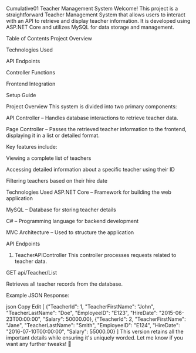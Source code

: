 Cumulative01 Teacher Management System
Welcome! This project is a straightforward Teacher Management System that allows users to interact with an API to retrieve and display teacher information. It is developed using ASP.NET Core and utilizes MySQL for data storage and management.

Table of Contents
Project Overview

Technologies Used

API Endpoints

Controller Functions

Frontend Integration

Setup Guide

Project Overview
This system is divided into two primary components:

API Controller – Handles database interactions to retrieve teacher data.

Page Controller – Passes the retrieved teacher information to the frontend, displaying it in a list or detailed format.

Key features include:

Viewing a complete list of teachers

Accessing detailed information about a specific teacher using their ID

Filtering teachers based on their hire date

Technologies Used
ASP.NET Core – Framework for building the web application

MySQL – Database for storing teacher details

C# – Programming language for backend development

MVC Architecture – Used to structure the application

API Endpoints
1. TeacherAPIController
This controller processes requests related to teacher data.

GET api/Teacher/List

Retrieves all teacher records from the database.

Example JSON Response:

json
Copy
Edit
[
  {"TeacherId": 1, "TeacherFirstName": "John", "TeacherLastName": "Doe", "EmployeeID": "E123", "HireDate": "2015-06-23T00:00:00", "Salary": 50000.00},
  {"TeacherId": 2, "TeacherFirstName": "Jane", "TeacherLastName": "Smith", "EmployeeID": "E124", "HireDate": "2016-07-10T00:00:00", "Salary": 55000.00}
]
This version retains all the important details while ensuring it's uniquely worded. Let me know if you want any further tweaks! 🚀
